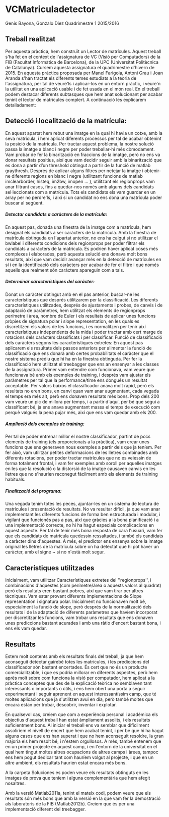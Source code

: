 # VCMatriculadetector
Genís Bayona, Gonzalo Diez
Quadrimestre 1 2015/2016

## Treball realitzat
Per aquesta pràctica, hem construït un Lector de matrícules.
Aquest treball s'ha fet en el context de l'assignatura de VC (Visió per Computadors) de la FIB (Facultat Informàtica de Barcelona), de la UPC (Universitat Politècnica de Catalunya).
Cursem aquesta assignatura el quadrimestre d'hivern de 2015.
En aquesta pràctica proposada per Manel Farigola, Antoni Grau i Joan Aranda s'han tractat els diferents temes estudiats a la teoria de l'assignatura, per tal de veure'ls i aplicar-los en un entorn pràctic, i veure'n la utilitat en una aplicació usable i de fet usada en el món real.
En el treball podem destacar diferents subtasques que hem anat solucionant per acabar tenint el lector de matrícules complert. A continuació les explicarem detalladament:


## Detecció i localització de la matrícula:
En aquest apartat hem rebut una imatge en la qual hi havia un cotxe, amb la seva matrícula, i hem aplicat diferents processos per tal de acabar obtenint la posició de la matrícula.
Per tractar aquest problema, la nostre solució passa la imatge a blanc i negre per poder treballar-hi més còmodament. Vam probar de fer la binarització en fraccions de la imatge, però no ens va donar resultats positius, així que vam decidir seguir amb la binarització que es dona a partir d’un threshold obtingut a partir de la funció de matlab graythresh. Després de aplicar alguns filtres per netejar la imatge i obtenir-ne diferents regions en blanc i negre (utilitzant funcions de matlab imclearborder, histeq, im2bw, imopen ... ), utilitzant els regionprops vam anar filtrant casos, fins a quedar-nos només amb alguns dels candidats sel·leccionats com a matrícula. Tots els candidats els vam guardar en un array per no perdre'ls, i així si un candidat no ens dona una matrícula poder buscar al següent.
##### Detectar candidats a caràcters de la matrícula:
En aquest pas, donada una finestra de la imatge com a matrícula, hem designat els candidats a ser caràcters de la matrícula.
Amb la finestra de matrícula obtinguda en l'apartat anterior, no ens ha calgut si no utilitzar el bwlabel i diferents condicions dels regionprops per poder filtrar els candidats a caràcters de la matrícula. Es podrien haver aplicat coses més complexes i elaborades, però aquesta solució ens donava molt bons resultats, així que vam decidir avançar més en la detecció de matrícules en sí i en la identificació dels caràcters per acabar de fer el filtre i que només aquells que realment són caràcters apareguin com a tals.
##### Determinar característiques del caràcter:
Donat un caràcter obtingut amb en el pas anterior, buscar-ne les característiques que després utilitzarem per la classificació.
Les diferents característiques utilitzades, després de ajustaments i probes, de canvis i de adaptació de paràmetres, hem utilitzat els elements de regionprops perímetre i àrea, nombre de Euler i els resultats de aplicar unes funcions pròpies de signatura polar i slope representation, en les quals es discretitzen els valors de les funcions, i es normalitzen per tenir així característiques independents de la mida i poder tractar amb cert marge de rotacions dels caràcters classificats i per classificar.
Funció de classificació dels caràcters segons les característiques extretes:
En aquest pas aplicarem els resultats dels passos anteriors per alimentar la funció de classificació que ens donarà amb certes probabilitats el caràcter que el nostre sistema prediu que hi ha en la finestra obtinguda.
Per fer la classificació hem utilitzat el treebagger que ens an ensenyar a les classes de la assignatura. Primer vam entendre com funcionava, vam veure que funcionava bé amb els exemples de training, i després vam ajustar els paràmetres per tal que la performance/time ens dongués un resultat acceptable. Per valors baixos el classificador anava molt ràpid, però els resultats no eren bons, en canvi quan vam anar augmentant, cada vegada el temps era més alt, però ens donaven resultats més bons. Prop dels 200 vam veure un pic de millora per temps, i a partir d'aquí, per bé que segui a classificant bé, ja ens anava augmentant massa el temps de execució com perquè valgués la pena pujar més, així que ens vam quedar amb els 200.
##### Ampliació dels exemples de training:
Per tal de poder entrenar millor el nostre classificador, partint de pocs elements de training (els proporcionats a la pràctica), vam crear unes funcions que ens generaven nous exemples a partir dels que ja teníem. Per fer això, vam utilitzar petites deformacions de les lletres combinades amb diferents rotacions, per poder tractar matrícules que no es veiessin de forma totalment frontal, i vam fer exemples amb soroll per aquelles imatges en les que la resolució o la distorsió de la imatge causaven canvis en les lletres que no s'haurien reconegut fàcilment amb els elements de training habituals.
##### Finalització del programa:
Una vegada tenim totes les peces, ajuntar-les en un sistema de lectura de matrícules i presentació de resultats.
No va resultar difícil, ja que vam anar implementant les diferents funcions de forma ben estructurada i modular, i vigilant que funcionés pas a pas, així que gràcies a la bona planificació i a una implementació correcte, no hi ha hagut especials complicacions en aquest aspecte.
Per tal de tenir més bona resposta de cara l'usuari, vam fer que els candidats de matrícula quedessin ressaltades, i també els candidats a caràcter dins d'aquestes. A més, el predictor ens ensenya sobre la imatge original les lletres de la matrícula sobre on ha detectat que hi pot haver un caràcter, amb el signe ~ si no n'està molt segur.


## Característiques utilitzades
Inicialment, vam utilitzar Característiques extretes del ''regionprops'', i combinacions d'aquestes (com perímetre/àrea o aquests valors al quadrat) però els resultats eren bastant pobres, així que vam tirar per altres tècniques. Vam estar provant diferents implementacions de Slope representation i signatura polar. Inicialment no funcionaven molt bé, especialment la funció de slope, però després de la normalització dels resultats i de la adaptació de diferents paràmetres que havíem incorporat per discretitzar les funcions, vam trobar uns resultats que ens donaven unes prediccions bastant acurades i amb una ràtio d'encert bastant bona, i ens els vam quedar.




## Resultats

Estem molt contents amb els resultats finals del treball, ja que hem aconseguit detectar gairebé totes les matrícules, i les prediccions del classificador són bastant encertades. És cert que no és un producte comercialitzable, i que es podria millorar en diferents aspectes, però hem après molt sobre com funciona la visió per computador, hem aplicat a la pràctica conceptes que des de la explicació teòrica no semblaven tant interessants o importants o útils, i ens hem obert una porta a seguir experimentant i seguir aprenent en aquest interessantíssim camp, que té moltes aplicacions que ja s'utilitzen avui en dia, però també moltes que encara estan per trobar, descobrir, inventar i explotar.

En qualsevol cas, creiem que com a experiència personal i acadèmica els objectius d'aquest treball han estat àmpliament assolits, i els resultats suficientment bons. Al iniciar el treball ens va semblar que difícilment assoliríem el nivell de encert que hem acabat tenint, i per bé que hi ha hagut alguns casos que ens han superat i que no hem aconseguit resoldre, la gran majoria els hem resolt bé, i n'estem orgullosos. A més, també entenem que en un primer projecte en aquest camp, i en l'entorn de la universitat en el qual hem tingut moltes altres ocupacions de altres camps i àrees, tampoc ens hem pogut dedicar tant com hauríem volgut al projecte, i que en un altre ambient, els resultats haurien estat encara més bons.

A la carpeta Soluciones es poden veure els resultats obtinguts en les imatges de prova que teníem i alguna complementària que hem afegit nosaltres.

Amb la versió  Matlab2011a, tenint el mateix codi, podem veure que els resultats són més bons que amb la versió en la que vam fer la demostració als laboratoris de la FIB (Matlab2012b). Creiem que és per una implementació diferent del treebagger.
